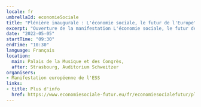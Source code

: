 ```yaml
---
locale: fr
umbrellaId: economieSociale
title: "Plénière inaugurale : L'économie sociale, le futur de l'Europe"
excerpt: "Ouverture de la manifestation L'économie sociale, le futur de l'Europe."
date: "2022-05-05"
startTime: "09:30"
endTime: "10:30"
language: Français 
location:
  main: Palais de la Musique et des Congrès,
  after: Strasbourg, Auditorium Schweitzer
organisers:
- Manifestation européenne de l'ESS
links:
- title: Plus d'info
  href: https://www.economiesociale-futur.eu/fr/economiesocialefutur/plen1
---
```

